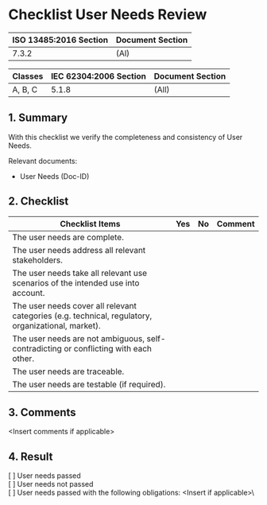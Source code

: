 # Checklist User Needs Review

| ISO 13485:2016 Section | Document Section |
|------------------------|------------------|
| 7.3.2                  | (Al)             |

| Classes | IEC 62304:2006 Section | Document Section |
|---------|------------------------|------------------|
| A, B, C | 5.1.8                  | (All)            |

## 1. Summary

With this checklist we verify the completeness and consistency of User Needs.

Relevant documents:

* User Needs (Doc-ID)

## 2. Checklist

| Checklist Items                                                                                                  | Yes | No | Comment |
|------------------------------------------------------------------------------------------------------------------|-----|----|---------|
| The user needs are complete.                                                                                     |     |    |         |
| The user needs address all relevant stakeholders.                                                                |     |    |         |
| The user needs take all relevant use scenarios of the intended use into account.                                 |     |    |         |
| The user needs cover all relevant categories (e.g. technical, regulatory, organizational, market).               |     |    |         |
| The user needs are not ambiguous, self-contradicting or conflicting with each other.                             |     |    |         |
| The user needs are traceable.                                                                                    |     |    |         |
| The user needs are testable (if required).                                                                       |     |    |         |

## 3. Comments

\<Insert comments if applicable\>

## 4. Result

[ ] User needs passed\
[ ] User needs not passed\
[ ] User needs passed with the following obligations: \<Insert if applicable\>\
